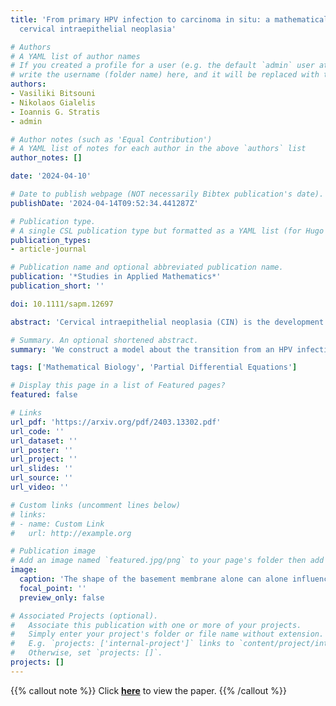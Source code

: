 ```yaml
---
title: 'From primary HPV infection to carcinoma in situ: a mathematical approach of
  cervical intraepithelial neoplasia'

# Authors
# A YAML list of author names
# If you created a profile for a user (e.g. the default `admin` user at `content/authors/admin/`), 
# write the username (folder name) here, and it will be replaced with their full name and linked to their profile.
authors:
- Vasiliki Bitsouni
- Nikolaos Gialelis
- Ioannis G. Stratis
- admin

# Author notes (such as 'Equal Contribution')
# A YAML list of notes for each author in the above `authors` list
author_notes: []

date: '2024-04-10'

# Date to publish webpage (NOT necessarily Bibtex publication's date).
publishDate: '2024-04-14T09:52:34.441287Z'

# Publication type.
# A single CSL publication type but formatted as a YAML list (for Hugo requirements).
publication_types:
- article-journal

# Publication name and optional abbreviated publication name.
publication: '*Studies in Applied Mathematics*'
publication_short: ''

doi: 10.1111/sapm.12697

abstract: 'Cervical intraepithelial neoplasia (CIN) is the development of abnormal cells on the surface of the cervix, caused by a human papillomavirus (HPV) infection. Although in most of the cases it is resolved by the immune system, a small percentage of people might develop a more serious CIN which, if left untreated, can develop into cervical cancer. Cervical cancer is the fourth most common cancer in women globally, for which the World Health Organization (WHO) recently adopted the Global Strategy for cervical cancer elimination by 2030. With this research topic being more imperative than ever, in this paper, we develop a nonlinear mathematical model describing the CIN progression. The model consists of partial differential equations describing the dynamics of epithelial, dysplastic and immune cells, as well as the dynamics of viral particles. We use our model to explore numerically three important factors of dysplasia progression, namely the geometry of the cervix, the strength of the immune response and the frequency of viral exposure.'

# Summary. An optional shortened abstract.
summary: 'We construct a model about the transition from an HPV infection to CIN and numerically investigate it in order to illuminate how this transition is affected by the geometry of the cervix, the strength of the immune response, and the frequency of viral exposure.'

tags: ['Mathematical Biology', 'Partial Differential Equations']

# Display this page in a list of Featured pages?
featured: false

# Links
url_pdf: 'https://arxiv.org/pdf/2403.13302.pdf'
url_code: ''
url_dataset: ''
url_poster: ''
url_project: ''
url_slides: ''
url_source: ''
url_video: ''

# Custom links (uncomment lines below)
# links:
# - name: Custom Link
#   url: http://example.org

# Publication image
# Add an image named `featured.jpg/png` to your page's folder then add a caption below.
image:
  caption: 'The shape of the basement membrane alone can alone influence the outcome of HPV infection'
  focal_point: ''
  preview_only: false

# Associated Projects (optional).
#   Associate this publication with one or more of your projects.
#   Simply enter your project's folder or file name without extension.
#   E.g. `projects: ['internal-project']` links to `content/project/internal-project/index.md`.
#   Otherwise, set `projects: []`.
projects: []
---
```


{{% callout note %}}
Click **[here](https://arxiv.org/abs/2403.13302)** to view the paper.
{{% /callout %}}

